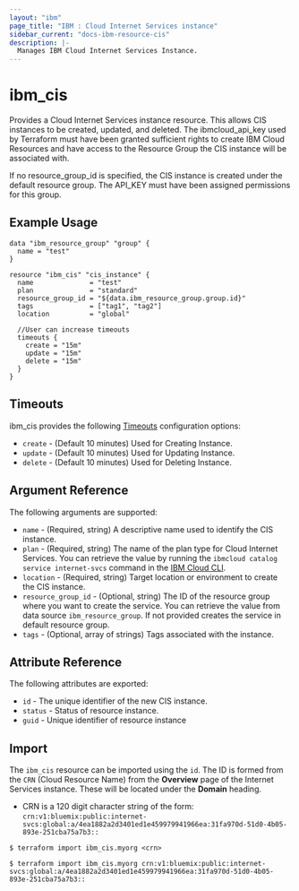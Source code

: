 ```yaml
---
layout: "ibm"
page_title: "IBM : Cloud Internet Services instance"
sidebar_current: "docs-ibm-resource-cis"
description: |-
  Manages IBM Cloud Internet Services Instance.
---
```


# ibm\_cis

Provides a Cloud Internet Services instance resource. This allows CIS instances to be created, updated, and deleted. The ibmcloud_api_key used by Terraform must have been granted sufficient rights to create IBM Cloud Resources and have access to the Resource Group the CIS instance will be associated with. 

If no resource_group_id is specified, the CIS instance is created under the default resource group. The API_KEY must have been assigned permissions for this group.  

## Example Usage

```hcl
data "ibm_resource_group" "group" {
  name = "test"
}

resource "ibm_cis" "cis_instance" {
  name              = "test"
  plan              = "standard"
  resource_group_id = "${data.ibm_resource_group.group.id}"
  tags              = ["tag1", "tag2"]
  location          = "global"

  //User can increase timeouts 
  timeouts {
    create = "15m"
    update = "15m"
    delete = "15m"
  }
}
```

## Timeouts

ibm_cis provides the following [Timeouts](https://www.terraform.io/docs/configuration/resources.html#timeouts) configuration options:

* `create` - (Default 10 minutes) Used for Creating Instance.
* `update` - (Default 10 minutes) Used for Updating Instance.
* `delete` - (Default 10 minutes) Used for Deleting Instance.


## Argument Reference

The following arguments are supported:

* `name` - (Required, string) A descriptive name used to identify the CIS instance.
* `plan` - (Required, string) The name of the plan type for Cloud Internet Services. You can retrieve the value by running the `ibmcloud catalog service internet-svcs` command in the [IBM Cloud CLI](https://cloud.ibm.com/docs/cli?topic=cloud-cli-getting-started).
* `location` - (Required, string) Target location or environment to create the CIS instance.
* `resource_group_id` - (Optional, string) The ID of the resource group where you want to create the service. You can retrieve the value from data source `ibm_resource_group`. If not provided creates the service in default resource group.
* `tags` - (Optional, array of strings) Tags associated with the instance.

## Attribute Reference

The following attributes are exported:

* `id` - The unique identifier of the new CIS instance.
* `status` - Status of resource instance.
* `guid` - Unique identifier of resource instance


## Import

The `ibm_cis` resource can be imported using the `id`. The ID is formed from the `CRN` (Cloud Resource Name) from the **Overview** page of the Internet Services instance. These will be located under the **Domain** heading. 

* CRN is a 120 digit character string of the form: `crn:v1:bluemix:public:internet-svcs:global:a/4ea1882a2d3401ed1e459979941966ea:31fa970d-51d0-4b05-893e-251cba75a7b3::`

```
$ terraform import ibm_cis.myorg <crn>

$ terraform import ibm_cis.myorg crn:v1:bluemix:public:internet-svcs:global:a/4ea1882a2d3401ed1e459979941966ea:31fa970d-51d0-4b05-893e-251cba75a7b3::
```
